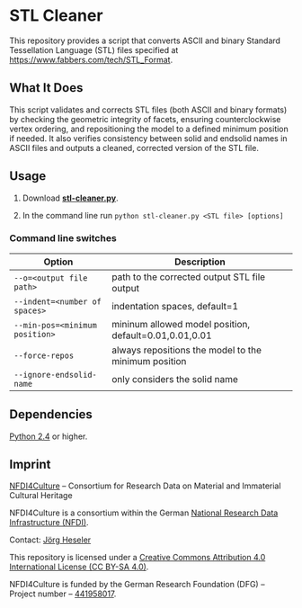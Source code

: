 # STL Cleaner

This repository provides a script that converts ASCII and binary Standard Tessellation Language (STL) files specified at https://www.fabbers.com/tech/STL_Format.

## What It Does

This script validates and corrects STL files (both ASCII and binary formats) by checking the geometric integrity of facets, ensuring counterclockwise vertex ordering, and repositioning the model to a defined minimum position if needed. It also verifies consistency between solid and endsolid names in ASCII files and outputs a cleaned, corrected version of the STL file.

## Usage

1. Download [**stl-cleaner.py**](./src/stl-cleaner.py).

2. In the command line run `python stl-cleaner.py <STL file> [options]`

### Command line switches

| Option                         | Description                                            |
| ------------------------------ | ------------------------------------------------------ |
| `--o=<output file path>`       | path to the corrected output STL file output           |
| `--indent=<number of spaces>`  | indentation spaces, default=1                          |
| `--min-pos=<minimum position>` | mininum allowed model position, default=0.01,0.01,0.01 |
| `--force-repos`                | always repositions the model to the minimum position   |
| `--ignore-endsolid-name`       | only considers the solid name                          |

## Dependencies

[Python 2.4](https://www.python.org/download/releases/2.4/) or higher.

## Imprint

[NFDI4Culture](https://nfdi4culture.de/) – Consortium for Research Data on Material and Immaterial Cultural Heritage

NFDI4Culture is a consortium within the German [National Research Data Infrastructure (NFDI)](https://www.nfdi.de/).

Contact: [Jörg Heseler](https://orcid.org/0000-0002-1497-627X)

This repository is licensed under a [Creative Commons Attribution 4.0 International License (CC BY-SA 4.0)](https://creativecommons.org/licenses/by-sa/4.0/).

NFDI4Culture is funded by the German Research Foundation (DFG) – Project number – [441958017](https://gepris.dfg.de/gepris/projekt/441958017).
